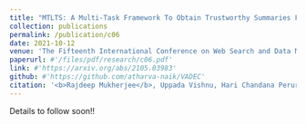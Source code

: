 ```yaml
---
title: "MTLTS: A Multi-Task Framework To Obtain Trustworthy Summaries From Crisis-Related Microblogs"
collection: publications
permalink: /publication/c06
date: 2021-10-12
venue: 'The Fifteenth International Conference on Web Search and Data Mining, WSDM 2022'
paperurl: #'/files/pdf/research/c06.pdf'
link: #'https://arxiv.org/abs/2105.03983'
github: #'https://github.com/atharva-naik/VADEC'
citation: '<b>Rajdeep Mukherjee</b>, Uppada Vishnu, Hari Chandana Peruri, Sourangshu Bhattacharya, Koustav Rudra, Pawan Goyal, Niloy Ganguly'
---
```

Details to follow soon!!
<!-- [Paper](/files/pdf/research/c05.pdf){: .btn--research} [Code](https://github.com/rajdeep345/PASTE){: .btn--research} -->